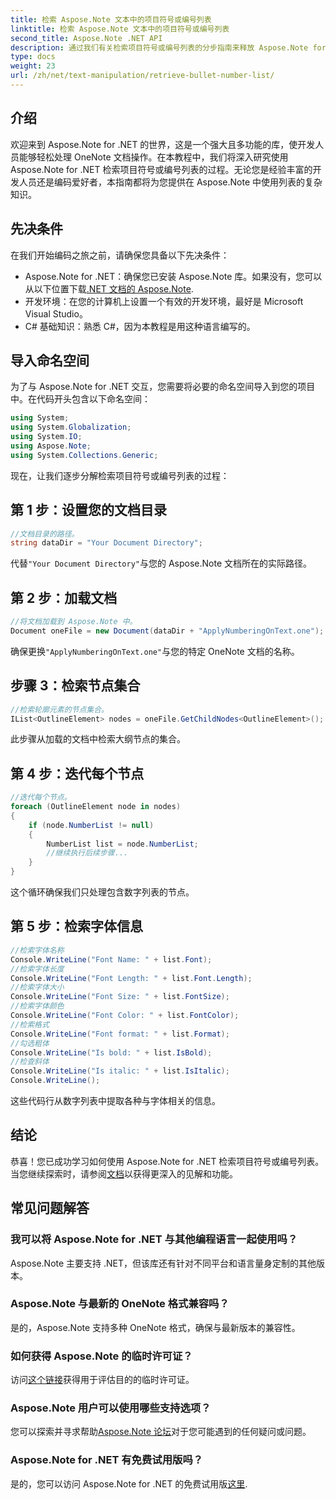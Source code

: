 ```yaml
---
title: 检索 Aspose.Note 文本中的项目符号或编号列表
linktitle: 检索 Aspose.Note 文本中的项目符号或编号列表
second_title: Aspose.Note .NET API
description: 通过我们有关检索项目符号或编号列表的分步指南来释放 Aspose.Note for .NET 的潜力。提升您的 OneNote 文档操作技能！
type: docs
weight: 23
url: /zh/net/text-manipulation/retrieve-bullet-number-list/
---
```

## 介绍
欢迎来到 Aspose.Note for .NET 的世界，这是一个强大且多功能的库，使开发人员能够轻松处理 OneNote 文档操作。在本教程中，我们将深入研究使用 Aspose.Note for .NET 检索项目符号或编号列表的过程。无论您是经验丰富的开发人员还是编码爱好者，本指南都将为您提供在 Aspose.Note 中使用列表的复杂知识。
## 先决条件
在我们开始编码之旅之前，请确保您具备以下先决条件：
-  Aspose.Note for .NET：确保您已安装 Aspose.Note 库。如果没有，您可以从以下位置下载[.NET 文档的 Aspose.Note](https://reference.aspose.com/note/net/).
- 开发环境：在您的计算机上设置一个有效的开发环境，最好是 Microsoft Visual Studio。
- C# 基础知识：熟悉 C#，因为本教程是用这种语言编写的。
## 导入命名空间
为了与 Aspose.Note for .NET 交互，您需要将必要的命名空间导入到您的项目中。在代码开头包含以下命名空间：
```csharp
using System;
using System.Globalization;
using System.IO;
using Aspose.Note;
using System.Collections.Generic;
```
现在，让我们逐步分解检索项目符号或编号列表的过程：
## 第 1 步：设置您的文档目录
```csharp
//文档目录的路径。
string dataDir = "Your Document Directory";
```
代替`"Your Document Directory"`与您的 Aspose.Note 文档所在的实际路径。
## 第 2 步：加载文档
```csharp
//将文档加载到 Aspose.Note 中。
Document oneFile = new Document(dataDir + "ApplyNumberingOnText.one");
```
确保更换`"ApplyNumberingOnText.one"`与您的特定 OneNote 文档的名称。
## 步骤 3：检索节点集合
```csharp
//检索轮廓元素的节点集合。
IList<OutlineElement> nodes = oneFile.GetChildNodes<OutlineElement>();
```
此步骤从加载的文档中检索大纲节点的集合。
## 第 4 步：迭代每个节点
```csharp
//迭代每个节点。
foreach (OutlineElement node in nodes)
{
    if (node.NumberList != null)
    {
        NumberList list = node.NumberList;
        //继续执行后续步骤...
    }
}
```
这个循环确保我们只处理包含数字列表的节点。
## 第 5 步：检索字体信息
```csharp
//检索字体名称
Console.WriteLine("Font Name: " + list.Font);
//检索字体长度
Console.WriteLine("Font Length: " + list.Font.Length);
//检索字体大小
Console.WriteLine("Font Size: " + list.FontSize);
//检索字体颜色
Console.WriteLine("Font Color: " + list.FontColor);
//检索格式
Console.WriteLine("Font format: " + list.Format);
//勾选粗体
Console.WriteLine("Is bold: " + list.IsBold);
//检查斜体
Console.WriteLine("Is italic: " + list.IsItalic);
Console.WriteLine();
```
这些代码行从数字列表中提取各种与字体相关的信息。
## 结论
恭喜！您已成功学习如何使用 Aspose.Note for .NET 检索项目符号或编号列表。当您继续探索时，请参阅[文档](https://reference.aspose.com/note/net/)以获得更深入的见解和功能。
## 常见问题解答
### 我可以将 Aspose.Note for .NET 与其他编程语言一起使用吗？
Aspose.Note 主要支持 .NET，但该库还有针对不同平台和语言量身定制的其他版本。
### Aspose.Note 与最新的 OneNote 格式兼容吗？
是的，Aspose.Note 支持多种 OneNote 格式，确保与最新版本的兼容性。
### 如何获得 Aspose.Note 的临时许可证？
访问[这个链接](https://purchase.aspose.com/temporary-license/)获得用于评估目的的临时许可证。
### Aspose.Note 用户可以使用哪些支持选项？
您可以探索并寻求帮助[Aspose.Note 论坛](https://forum.aspose.com/c/note/28)对于您可能遇到的任何疑问或问题。
### Aspose.Note for .NET 有免费试用版吗？
是的，您可以访问 Aspose.Note for .NET 的免费试用版[这里](https://releases.aspose.com/).
